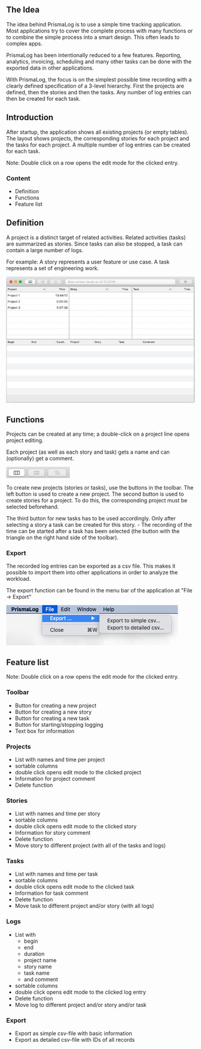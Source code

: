 The Idea
--------

The idea behind PrismaLog is to use a simple time tracking application. Most applications try to cover the complete process with many functions or to combine the simple process into a smart design. This often leads to complex apps. 

PrismaLog has been intentionally reduced to a few features. Reporting, analytics, invoicing, scheduling and many other tasks can be done with the exported data in other applications.

With PrismaLog, the focus is on the simplest possible time recording with a clearly defined specification of a 3-level hierarchy. First the projects are defined, then the stories and then the tasks. Any number of log entries can then be created for each task.

Introduction
------------

After startup, the application shows all existing projects (or empty tables). The layout shows projects, the corresponding stories for each project and the tasks for each project. A multiple number of log entries can be created for each task.

Note: Double click on a row opens the edit mode for the clicked entry.

### Content

- Definition
- Functions
- Feature list

Definition
----------

A project is a distinct target of related activities. Related activities (tasks) are summarized as stories. Since tasks can also be stopped, a task can contain a large number of logs.

For example: A story represents a user feature or use case. A task represents a set of engineering work.

![PrismaLog-Screen](img/01.png)

Functions
---------

Projects can be created at any time; a double-click on a project line opens project editing.

Each project (as well as each story and task) gets a name and can (optionally) get a comment.

![Buttons](img/17.png)

To create new projects (stories or tasks), use the buttons in the toolbar. The left button is used to create a new project. The second button is used to create stories for a project. To do this, the corresponding project must be selected beforehand.

The third button for new tasks has to be used accordingly. Only after selecting a story a task can be created for this story. - The recording of the time can be started after a task has been selected (the button with the triangle on the right hand side of the toolbar).

### Export

The recorded log entries can be exported as a csv file. This makes it possible to import them into other applications in order to analyze the workload.

The export function can be found in the menu bar of the application at "File -> Export"

![Export-Menu](img/16.png)

Feature list
------------

Note: Double click on a row opens the edit mode for the clicked entry.

### Toolbar

- Button for creating a new project
- Button for creating a new story
- Button for creating a new task
- Button for starting/stopping logging
- Text box for information

### Projects

- List with names and time per project
- sortable columns
- double click opens edit mode to the clicked project
- Information for project comment
- Delete function


### Stories

- List with names and time per story
- sortable columns
- double click opens edit mode to the clicked story
- Information for story comment
- Delete function
- Move story to different project (with all of the tasks and logs)

### Tasks

- List with names and time per task
- sortable columns
- double click opens edit mode to the clicked task
- Information for task comment
- Delete function
- Move task to different project and/or story (with all logs)

### Logs

- List with
	- begin
	- end
	- duration
	- project name
	- story name
	- task name
	- and comment
- sortable columns
- double click opens edit mode to the clicked log entry
- Delete function
- Move log to different project and/or story and/or task

### Export

- Export as simple csv-file with basic information
- Export as detailed csv-file with IDs of all records

